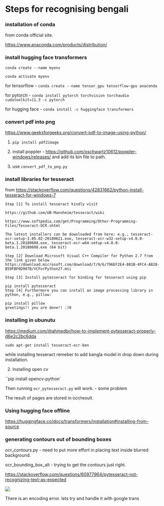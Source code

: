 # Steps for recognising bengali

### installation of conda

from conda official site.

https://www.anaconda.com/products/distribution/

### install hugging face transformers

`conda create --name myenv`

`conda activate myenv`

for tensorflow -
`conda create --name tensor_gpu tensorflow-gpu anaconda`

for pytorch -
`conda install pytorch torchvision torchaudio cudatoolkit=11.3 -c pytorch`

for hugging face - 
`conda install -c huggingface transformers`

### convert pdf into png
https://www.geeksforgeeks.org/convert-pdf-to-image-using-python/

1. `pip install pdf2image`

2. install poppler - https://github.com/oschwartz10612/poppler-windows/releases/ and add its bin file to path.

3. use `convert_pdf_to_png.py`

### install libraries for tesseract


from https://stackoverflow.com/questions/42831662/python-install-tesseract-for-windows-7
```
Step [1] To install tesseract kindly visit

https://github.com/UB-Mannheim/tesseract/wiki

https://www.softpedia.com/get/Programming/Other-Programming-Files/Tesseract-OCR.shtml

The latest installers can be downloaded from here: e.g., tesseract-ocr-setup-3.05.02-20180621.exe, tesseract-ocr-w32-setup-v4.0.0-beta.1.20180608.exe, tesseract-ocr-w64-setup-v4.0.0-beta.1.20180608.exe (64 bit)

Step [2] Download Microsoft Visual C++ Compiler for Python 2.7 from the link given below https://download.microsoft.com/download/7/9/6/796EF2E4-801B-4FC4-AB28-B59FBF6D907B/VCForPython27.msi

Step [3] Install pytesseract for binding for tesseract using pip

pip install pytesseract
Step [4] Furthermore you can install an image processing library in python, e.g., pillow:

pip install pillow
greetings!! you are done!! :)0
```


### installing in ubunutu

https://medium.com/@ahmedbr/how-to-implement-pytesseract-properly-d6e2c2bc6dda

`sudo apt-get install tesseract-ocr-ben`

while installing tesseract remeber to add bangla model in drop down during installation.

2. Installing open cv

``pip install opencv-python`

Then running `ocr_pytesseract.py` will work. - some problem

The result of pages are stored in ocr/result.

### Using hugging face offline

https://huggingface.co/docs/transformers/installation#installing-from-source

### generating contours out of bounding boxes

ocr_contours.py - need to put more effort in placing text inside blurred background.

ocr_bounding_box_alt -  trying to get the contours just right.

https://stackoverflow.com/questions/60977964/pytesseract-not-recognizing-text-as-expected

![](bengali_ocr.gif)

There is an encoding error. lets try and handle it with google trans














